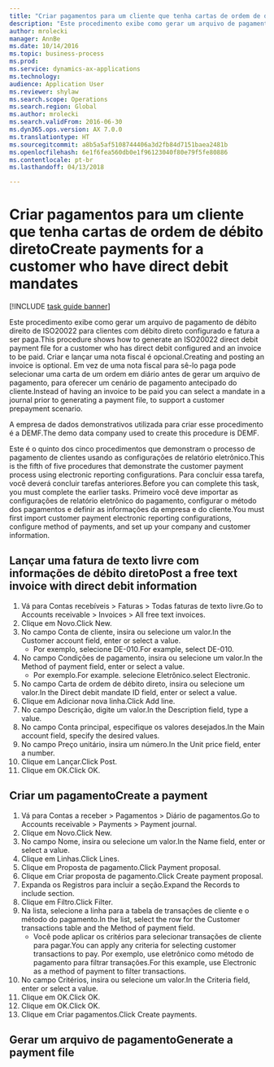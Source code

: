 ```yaml
--- 
title: "Criar pagamentos para um cliente que tenha cartas de ordem de débito direto"
description: "Este procedimento exibe como gerar um arquivo de pagamento de débito direito de ISO20022 para clientes com débito direto configurado e fatura a ser paga."
author: mrolecki
manager: AnnBe
ms.date: 10/14/2016
ms.topic: business-process
ms.prod: 
ms.service: dynamics-ax-applications
ms.technology: 
audience: Application User
ms.reviewer: shylaw
ms.search.scope: Operations
ms.search.region: Global
ms.author: mrolecki
ms.search.validFrom: 2016-06-30
ms.dyn365.ops.version: AX 7.0.0
ms.translationtype: HT
ms.sourcegitcommit: a8b5a5af5108744406a3d2fb84d7151baea2481b
ms.openlocfilehash: 6e1f6fea560db0e1f96123040f80e79f5fe80886
ms.contentlocale: pt-br
ms.lasthandoff: 04/13/2018

---
```

# <a name="create-payments-for-a-customer-who-have-direct-debit-mandates"></a><span data-ttu-id="a73c9-103">Criar pagamentos para um cliente que tenha cartas de ordem de débito direto</span><span class="sxs-lookup"><span data-stu-id="a73c9-103">Create payments for a customer who have direct debit mandates</span></span>

[!INCLUDE [task guide banner](../../includes/task-guide-banner.md)]

<span data-ttu-id="a73c9-104">Este procedimento exibe como gerar um arquivo de pagamento de débito direito de ISO20022 para clientes com débito direto configurado e fatura a ser paga.</span><span class="sxs-lookup"><span data-stu-id="a73c9-104">This procedure shows how to generate an ISO20022 direct debit payment file for a customer who has direct debit configured and an invoice to be paid.</span></span> <span data-ttu-id="a73c9-105">Criar e lançar uma nota fiscal é opcional.</span><span class="sxs-lookup"><span data-stu-id="a73c9-105">Creating and posting an invoice is optional.</span></span> <span data-ttu-id="a73c9-106">Em vez de uma nota fiscal para sê-lo paga pode selecionar uma carta de um ordem em diário antes de gerar um arquivo de pagamento, para oferecer um cenário de pagamento antecipado do cliente.</span><span class="sxs-lookup"><span data-stu-id="a73c9-106">Instead of having an invoice to be paid you can select a mandate in a journal prior to generating a payment file, to support a customer prepayment scenario.</span></span>



<span data-ttu-id="a73c9-107">A empresa de dados demonstrativos utilizada para criar esse procedimento é a DEMF.</span><span class="sxs-lookup"><span data-stu-id="a73c9-107">The demo data company used to create this procedure is DEMF.</span></span>



<span data-ttu-id="a73c9-108">Este é o quinto dos cinco procedimentos que demonstram o processo de pagamento de clientes usando as configurações de relatório eletrônico.</span><span class="sxs-lookup"><span data-stu-id="a73c9-108">This is the fifth of five procedures that demonstrate the customer payment process using electronic reporting configurations.</span></span> <span data-ttu-id="a73c9-109">Para concluir essa tarefa, você deverá concluir tarefas anteriores.</span><span class="sxs-lookup"><span data-stu-id="a73c9-109">Before you can complete this task, you must complete the earlier tasks.</span></span> <span data-ttu-id="a73c9-110">Primeiro você deve importar as configurações de relatório eletrônico do pagamento, configurar o método dos pagamentos e definir as informações da empresa e do cliente.</span><span class="sxs-lookup"><span data-stu-id="a73c9-110">You must first import customer payment electronic reporting configurations, configure method of payments, and set up your company and customer information.</span></span> 


## <a name="post-a-free-text-invoice-with-direct-debit-information"></a><span data-ttu-id="a73c9-111">Lançar uma fatura de texto livre com informações de débito direto</span><span class="sxs-lookup"><span data-stu-id="a73c9-111">Post a free text invoice with direct debit information</span></span>
1. <span data-ttu-id="a73c9-112">Vá para Contas recebíveis > Faturas > Todas faturas de texto livre.</span><span class="sxs-lookup"><span data-stu-id="a73c9-112">Go to Accounts receivable > Invoices > All free text invoices.</span></span>
2. <span data-ttu-id="a73c9-113">Clique em Novo.</span><span class="sxs-lookup"><span data-stu-id="a73c9-113">Click New.</span></span>
3. <span data-ttu-id="a73c9-114">No campo Conta de cliente, insira ou selecione um valor.</span><span class="sxs-lookup"><span data-stu-id="a73c9-114">In the Customer account field, enter or select a value.</span></span>
    * <span data-ttu-id="a73c9-115">Por exemplo, selecione DE-010.</span><span class="sxs-lookup"><span data-stu-id="a73c9-115">For example, select DE-010.</span></span>  
4. <span data-ttu-id="a73c9-116">No campo Condições de pagamento, insira ou selecione um valor.</span><span class="sxs-lookup"><span data-stu-id="a73c9-116">In the Method of payment field, enter or select a value.</span></span>
    * <span data-ttu-id="a73c9-117">Por exemplo.</span><span class="sxs-lookup"><span data-stu-id="a73c9-117">For example.</span></span> <span data-ttu-id="a73c9-118">selecione Eletrônico.</span><span class="sxs-lookup"><span data-stu-id="a73c9-118">select Electronic.</span></span>  
5. <span data-ttu-id="a73c9-119">No campo Carta de ordem de débito direto, insira ou selecione um valor.</span><span class="sxs-lookup"><span data-stu-id="a73c9-119">In the Direct debit mandate ID field, enter or select a value.</span></span>
6. <span data-ttu-id="a73c9-120">Clique em Adicionar nova linha.</span><span class="sxs-lookup"><span data-stu-id="a73c9-120">Click Add line.</span></span>
7. <span data-ttu-id="a73c9-121">No campo Descrição, digite um valor.</span><span class="sxs-lookup"><span data-stu-id="a73c9-121">In the Description field, type a value.</span></span>
8. <span data-ttu-id="a73c9-122">No campo Conta principal, especifique os valores desejados.</span><span class="sxs-lookup"><span data-stu-id="a73c9-122">In the Main account field, specify the desired values.</span></span>
9. <span data-ttu-id="a73c9-123">No campo Preço unitário, insira um número.</span><span class="sxs-lookup"><span data-stu-id="a73c9-123">In the Unit price field, enter a number.</span></span>
10. <span data-ttu-id="a73c9-124">Clique em Lançar.</span><span class="sxs-lookup"><span data-stu-id="a73c9-124">Click Post.</span></span>
11. <span data-ttu-id="a73c9-125">Clique em OK.</span><span class="sxs-lookup"><span data-stu-id="a73c9-125">Click OK.</span></span>

## <a name="create-a-payment"></a><span data-ttu-id="a73c9-126">Criar um pagamento</span><span class="sxs-lookup"><span data-stu-id="a73c9-126">Create a payment</span></span>
1. <span data-ttu-id="a73c9-127">Vá para Contas a receber > Pagamentos > Diário de pagamentos.</span><span class="sxs-lookup"><span data-stu-id="a73c9-127">Go to Accounts receivable > Payments > Payment journal.</span></span>
2. <span data-ttu-id="a73c9-128">Clique em Novo.</span><span class="sxs-lookup"><span data-stu-id="a73c9-128">Click New.</span></span>
3. <span data-ttu-id="a73c9-129">No campo Nome, insira ou selecione um valor.</span><span class="sxs-lookup"><span data-stu-id="a73c9-129">In the Name field, enter or select a value.</span></span>
4. <span data-ttu-id="a73c9-130">Clique em Linhas.</span><span class="sxs-lookup"><span data-stu-id="a73c9-130">Click Lines.</span></span>
5. <span data-ttu-id="a73c9-131">Clique em Proposta de pagamento.</span><span class="sxs-lookup"><span data-stu-id="a73c9-131">Click Payment proposal.</span></span>
6. <span data-ttu-id="a73c9-132">Clique em Criar proposta de pagamento.</span><span class="sxs-lookup"><span data-stu-id="a73c9-132">Click Create payment proposal.</span></span>
7. <span data-ttu-id="a73c9-133">Expanda os Registros para incluir a seção.</span><span class="sxs-lookup"><span data-stu-id="a73c9-133">Expand the Records to include section.</span></span>
8. <span data-ttu-id="a73c9-134">Clique em Filtro.</span><span class="sxs-lookup"><span data-stu-id="a73c9-134">Click Filter.</span></span>
9. <span data-ttu-id="a73c9-135">Na lista, selecione a linha para a tabela de transações de cliente e o método do pagamento.</span><span class="sxs-lookup"><span data-stu-id="a73c9-135">In the list, select the row for the Customer transactions table and the Method of payment field.</span></span>
    * <span data-ttu-id="a73c9-136">Você pode aplicar os critérios para selecionar transações de cliente para pagar.</span><span class="sxs-lookup"><span data-stu-id="a73c9-136">You can apply any criteria for selecting customer transactions to pay.</span></span> <span data-ttu-id="a73c9-137">Por exemplo, use eletrônico como método de pagamento para filtrar transações.</span><span class="sxs-lookup"><span data-stu-id="a73c9-137">For this example, use Electronic as a method of payment to filter transactions.</span></span>  
10. <span data-ttu-id="a73c9-138">No campo Critérios, insira ou selecione um valor.</span><span class="sxs-lookup"><span data-stu-id="a73c9-138">In the Criteria field, enter or select a value.</span></span>
11. <span data-ttu-id="a73c9-139">Clique em OK.</span><span class="sxs-lookup"><span data-stu-id="a73c9-139">Click OK.</span></span>
12. <span data-ttu-id="a73c9-140">Clique em OK.</span><span class="sxs-lookup"><span data-stu-id="a73c9-140">Click OK.</span></span>
13. <span data-ttu-id="a73c9-141">Clique em Criar pagamentos.</span><span class="sxs-lookup"><span data-stu-id="a73c9-141">Click Create payments.</span></span>

## <a name="generate-a-payment-file"></a><span data-ttu-id="a73c9-142">Gerar um arquivo de pagamento</span><span class="sxs-lookup"><span data-stu-id="a73c9-142">Generate a payment file</span></span>


